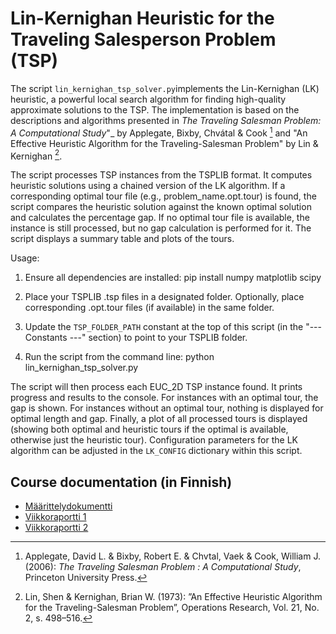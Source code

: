 # Lin-Kernighan Heuristic for the Traveling Salesperson Problem (TSP)

The script `lin_kernighan_tsp_solver.py`implements the Lin-Kernighan (LK) heuristic, a 
powerful local search algorithm for finding high-quality approximate solutions to the TSP. 
The implementation is based on the descriptions and algorithms presented in _The Traveling 
Salesman Problem: A Computational Study_"_ by Applegate, Bixby, Chvátal & Cook [^1] and 
"An Effective Heuristic Algorithm for the Traveling-Salesman Problem" by Lin & Kernighan [^2].

The script processes TSP instances from the TSPLIB format. It computes heuristic solutions
using a chained version of the LK algorithm. If a corresponding optimal tour file
(e.g., problem_name.opt.tour) is found, the script compares the heuristic solution
against the known optimal solution and calculates the percentage gap. If no optimal
tour file is available, the instance is still processed, but no gap calculation is
performed for it. The script displays a summary table and plots of the tours.

Usage:
  1. Ensure all dependencies are installed:
     pip install numpy matplotlib scipy

  2. Place your TSPLIB .tsp files in a designated folder.
     Optionally, place corresponding .opt.tour files (if available) in the same
       folder.

  3. Update the `TSP_FOLDER_PATH` constant at the top of this script
     (in the "--- Constants ---" section) to point to your TSPLIB folder.

  4. Run the script from the command line:
     python lin_kernighan_tsp_solver.py

The script will then process each EUC_2D TSP instance found. It prints progress
and results to the console. For instances with an optimal tour, the gap is shown.
For instances without an optimal tour, nothing is displayed for optimal length and gap.
Finally, a plot of all processed tours is displayed (showing both optimal and heuristic
tours if the optimal is available, otherwise just the heuristic tour). Configuration
parameters for the LK algorithm can be adjusted in the `LK_CONFIG` dictionary
within this script.

## Course documentation (in Finnish)

- [Määrittelydokumentti](/documentation/requirements_specification.md)
- [Viikkoraportti 1](/reports/weekly_report_1.md)
- [Viikkoraportti 2](/reports/weekly_report_2.md)

[^1]: Applegate, David L. & Bixby, Robert E. & Chvtal,  Vaek & Cook, William J. (2006): *The Traveling Salesman Problem : A Computational Study*, Princeton University Press.

[^2]: Lin, Shen & Kernighan, Brian W. (1973): ”An Effective Heuristic Algorithm for the Traveling-Salesman Problem”, Operations Research, Vol. 21, No. 2, s. 498–516.
